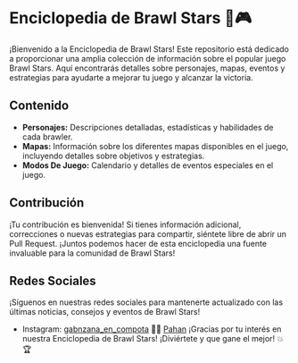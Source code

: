 # Enciclopedia de Brawl Stars 📘🎮

¡Bienvenido a la Enciclopedia de Brawl Stars! Este repositorio está dedicado a proporcionar una amplia colección de información sobre el popular juego Brawl Stars. Aquí encontrarás detalles sobre personajes, mapas, eventos y estrategias para ayudarte a mejorar tu juego y alcanzar la victoria.

## Contenido
- **Personajes:** Descripciones detalladas, estadísticas y habilidades de cada brawler.
- **Mapas:** Información sobre los diferentes mapas disponibles en el juego, incluyendo detalles sobre objetivos y estrategias.
- **Modos De Juego:** Calendario y detalles de eventos especiales en el juego.


## Contribución
¡Tu contribución es bienvenida! Si tienes información adicional, correcciones o nuevas estrategias para compartir, siéntete libre de abrir un Pull Request. ¡Juntos podemos hacer de esta enciclopedia una fuente invaluable para la comunidad de Brawl Stars!

## Redes Sociales
¡Síguenos en nuestras redes sociales para mantenerte actualizado con las últimas noticias, consejos y eventos de Brawl Stars!
- Instagram: [gabnzana_en_compota](https://www.instagram.com/gabnzana_en_compota/) 📸✨
             [Pahan](https://www.instagram.com/tito.calder0n/)
¡Gracias por tu interés en nuestra Enciclopedia de Brawl Stars! ¡Diviértete y que gane el mejor! 💥🏆
